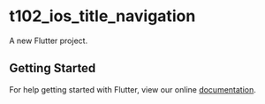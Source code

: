 # t102_ios_title_navigation

A new Flutter project.

## Getting Started

For help getting started with Flutter, view our online
[documentation](https://flutter.io/).
